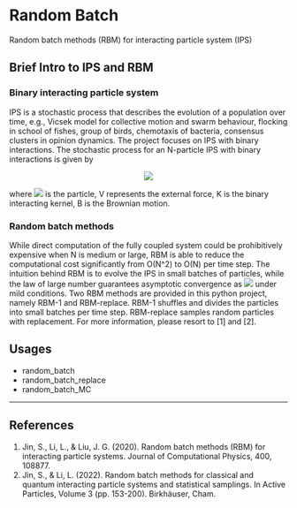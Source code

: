 # Random Batch
Random batch methods (RBM) for interacting particle system (IPS)


## Brief Intro to IPS and RBM
### Binary interacting particle system
IPS is a stochastic process that describes the evolution of a population over time, e.g., Vicsek model for collective 
motion and swarm behaviour, flocking in school of fishes, group of birds, chemotaxis of bacteria, consensus clusters in 
opinion dynamics. The project focuses on IPS with binary interactions. The stochastic process for an N-particle IPS with
binary interactions is given by

<center><img src="https://render.githubusercontent.com/render/math?math=\color{blue}{dX^i=-\nabla V(X^i)dt %2b \dfrac{1}{N-1}\sum_{j:j \neq i} K(X^i-X^j)dt %2b \sigma dB^i,\ i=1,\ldots,N},"></center>


where <img src="https://render.githubusercontent.com/render/math?math=X^i,\ i=1,\ldots,N"> is the particle, V represents
the external force, K is the binary interacting kernel, B is the Brownian motion.

### Random batch methods

While direct computation of the fully coupled system could be prohibitively expensive when N is medium or large, RBM is
able to reduce the computational cost significantly from O(N^2) to O(N) per time step. The intuition behind RBM is to 
evolve the IPS in small batches of particles, while the law of large number guarantees asymptotic convergence as 
<img src="https://render.githubusercontent.com/render/math?math=N \rightarrow \infty"> under mild conditions. Two RBM methods are provided in this 
python project, namely RBM-1 and RBM-replace. RBM-1 shuffles and divides the particles into small batches per time step.
RBM-replace samples random particles with replacement. For more information, please resort to [1] and [2].


## Usages
* random_batch
* random_batch_replace
* random_batch_MC

---
## References
1. Jin, S., Li, L., & Liu, J. G. (2020). Random batch methods (RBM) for interacting particle systems. Journal of Computational Physics, 400, 108877.
2. Jin, S., & Li, L. (2022). Random batch methods for classical and quantum interacting particle systems and statistical samplings. In Active Particles, Volume 3 (pp. 153-200). Birkhäuser, Cham.